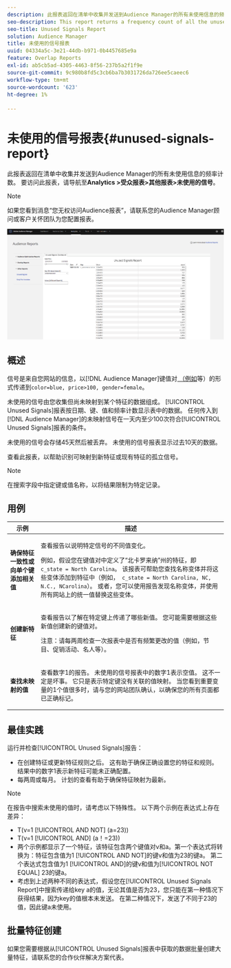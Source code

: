 ```yaml
---
description: 此报表返回在清单中收集并发送到Audience Manager的所有未使用信息的频率计数。
seo-description: This report returns a frequency count of all the unused information collected on your inventory and sent to Audience Manager.
seo-title: Unused Signals Report
solution: Audience Manager
title: 未使用的信号报表
uuid: 04334a5c-3e21-44db-b971-0b4457685e9a
feature: Overlap Reports
exl-id: ab5cb5ad-4305-4463-8f56-237b5a2f1f9e
source-git-commit: 9c980b8fd5c3cb6ba7b3031726da726ee5caeec6
workflow-type: tm+mt
source-wordcount: '623'
ht-degree: 1%

---
```


# 未使用的信号报表{#unused-signals-report}

此报表返回在清单中收集并发送到Audience Manager的所有未使用信息的频率计数。 要访问此报表，请导航至&#x200B;**Analytics >受众报表>其他报表>未使用的信号**。

>[!NOTE]
>
>如果您看到消息“您无权访问Audience报表”，请联系您的Audience Manager顾问或客户关怀团队为您配置报表。

![未使用的信号报表屏幕截图](/help/using/reporting/dynamic-reports/assets/unused-signals.png)

## 概述

信号是来自您网站的信息，以[!DNL Audience Manager]键值对[ （例如](../../reference/key-value-pairs-explained.md)等）的形式传递到`color=blue, price>100, gender=female`。

未使用的信号由您收集但尚未映射到某个特征的数据组成。 [!UICONTROL Unused Signals]报表按日期、键、值和频率计数显示表中的数据。 任何传入到[!DNL Audience Manager]的未映射信号在一天内至少100次符合[!UICONTROL Unused Signals]报表的条件。

未使用的信号会存储45天然后被丢弃。 未使用的信号报表显示过去10天的数据。

查看此报表，以帮助识别可映射到新特征或现有特征的孤立信号。

>[!NOTE]
>
>在搜索字段中指定键或值名称，以将结果限制为特定记录。

## 用例

<table id="table_E5EE0EC078E14EF4B197243488517A2D"> 
 <thead> 
  <tr> 
   <th colname="col1" class="entry"> 示例 </th> 
   <th colname="col2" class="entry"> 描述 </th> 
  </tr> 
 </thead>
 <tbody> 
  <tr> 
   <td colname="col1"> <p><b>确保特征一致性或向单个键添加相关值</b> </p> </td> 
   <td colname="col2"> <p>查看报告以说明特定信号的不同值变化。 </p> <p>例如，假设您在键值对中定义了“北卡罗来纳”州的特征，即<code> c_state = North Carolina</code>。 该报表可帮助您查找名称变体并将这些变体添加到特征中（例如，<code> c_state = North Carolina, NC, N.C., NCarolina</code>）。 或者，您可以使用报告发现名称变体，并使用所有网站上的统一值替换这些变体。 </p> <p> </p> </td> 
  </tr> 
  <tr> 
   <td colname="col1"> <p><b>创建新特征</b> </p> </td> 
   <td colname="col2"> <p>查看报告以了解在特定键上传递了哪些新值。 您可能需要根据这些新值创建新的键值对。 </p> <p> <p>注意：请每两周检查一次报表中是否有频繁更改的值（例如，节目、促销活动、名人等）。 </p> </p> </td> 
  </tr> 
  <tr> 
   <td colname="col1"> <p><b>查找未映射的值</b> </p> </td> 
   <td colname="col2"> <p>查看数字1的报告。 <span class="wintitle">未使用的信号</span>报表中的数字1表示空值。 这不一定是坏事。 它只是表示特定键没有关联的值映射。 当您看到重要变量的1个值很多时，请与您的网站团队确认，以确保您的所有页面都已正确标记。 </p> </td> 
  </tr> 
 </tbody> 
</table>

## 最佳实践

运行并检查[!UICONTROL Unused Signals]报告：

* 在创建特征或更新特征规则之后。 这有助于确保正确设置您的特征和规则。 结果中的数字1表示新特征可能未正确配置。
* 每两周或每月。 计划的查看有助于确保特征映射为最新。

>[!NOTE]
>
>在报告中搜索未使用的值时，请考虑以下特殊性。 以下两个示例在表达式上存在差异：

* T(v=1 [!UICONTROL AND NOT] (a=23))
* T(v=1 [!UICONTROL AND] (a！=23))
* 两个示例都显示了一个特征，该特征包含两个键值对v和a。第一个表达式将转换为：特征包含值为1 [!UICONTROL AND NOT]的键v和值为23的键a。 第二个表达式包含值为1 [!UICONTROL AND]的键v和值为[!UICONTROL NOT EQUAL] 23的键a。
* 考虑到上述两种不同的表达式，假设您在[!UICONTROL Unused Signals Report]中搜索传递给key a的值，无论其值是否为23，您只能在第一种情况下获得结果，因为key的值根本未发送。 在第二种情况下，发送了不同于23的值，因此键a未使用。

## 批量特征创建

如果您需要根据从[!UICONTROL Unused Signals]报表中获取的数据批量创建大量特征，请联系您的合作伙伴解决方案代表。
